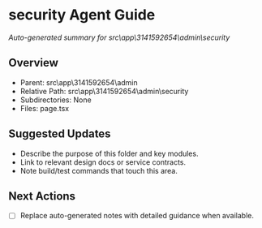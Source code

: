 ﻿# security Agent Guide
*Auto-generated summary for src\app\3141592654\admin\security*

## Overview
- Parent: src\app\3141592654\admin
- Relative Path: src\app\3141592654\admin\security
- Subdirectories: None
- Files: page.tsx

## Suggested Updates
- Describe the purpose of this folder and key modules.
- Link to relevant design docs or service contracts.
- Note build/test commands that touch this area.

## Next Actions
- [ ] Replace auto-generated notes with detailed guidance when available.

